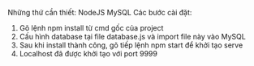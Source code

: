 Những thứ cần thiết:
  NodeJS
  MySQL
Các bước cài đặt:
  1. Gõ lệnh npm install từ cmd gốc của project
  2. Cấu hình database tại file database.js và import file này vào MySQL
  3. Sau khi install thành công, gõ tiếp lệnh npm start để khởi tạo serve
  4. Localhost đã được khởi tạo với port 9999
